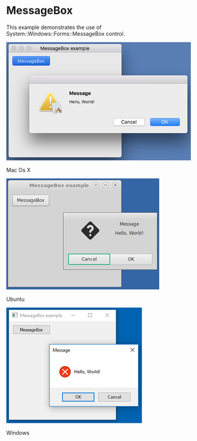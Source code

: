 # MessageBox
This example demonstrates the use of System::Windows::Forms::MessageBox control.

![GitHub Logo](../../../Documentations/Images/Examples/Forms/MessageBoxM.png)
<p align="left">Mac Os X</p>

![GitHub Logo](../../../Documentations/Images/Examples/Forms/MessageBoxU.png)
<p align="left">Ubuntu</p>

![GitHub Logo](../../../Documentations/Images/Examples/Forms/MessageBoxW.png)
<p align="left">Windows</p>
